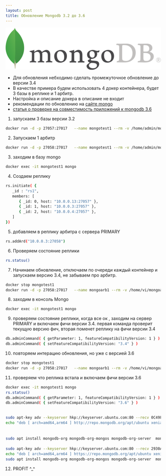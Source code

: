 ```yaml
---
layout: post
title: Обновление Mongodb 3.2 до 3.6
---
```

![MongoDB](/images/mongodb.png)

- Для обновления небходимо сделать промежуточное обновление до версии 3.4 
- В качестве примера будем использовать 4 докер контейнера, будет 3 базы в реплике и 1 арбитр.
- Настройка и описание докера в описание не входит
- рекомендации по обновлению на [сайте mongo](https://docs.mongodb.com/manual/release-notes/3.6-upgrade-replica-set/)
- [статья о проверке на совместимость приложений к mongodb 3.6](https://docs.mongodb.com/manual/release-notes/3.6-compatibility/)

1. запускаем 3 базы  версии 3.2
```bash
docker run -d -p 27057:27017   --name mongotest1 --rm -v /home/admin/mongotest1:/data/db   mongo:3.2  mongod  --port 27017  --bind_ip 0.0.0.0 --replSet "rs1" 
```
2. Запускаем 1 арбитр
```bash
docker run -d -p 27058:27017   --name mongotest1 --rm -v /home/admin/mongoarb1:/data/db   mongo:3.2  mongod  --port 27017  --bind_ip 0.0.0.0 --replSet "rs1"
```
3. заходим в базу mongo
```bash
docker exec -it mongotest1 mongo
```
4. Создаем реплику
```bash
rs.initiate( {
   _id : "rs1",
   members: [
      { _id: 0, host: "10.0.0.13:27057" },
      { _id: 1, host: "10.0.0.3:27057" },
      { _id: 2, host: "10.0.0.4:27057" },
   ]
})
```
5. добавляем в реплику арбитра с сервера PRIMARY
```bash
rs.addArd("10.0.0.3:27058")
```
6. Проверяем состояние реплики
```bash
rs.statsu()
```
7. Начинаем обновление, отключаем по очереди каждый контейнер и запускаем версию 3.4, не забываем про арбитр.
```bash
docker stop mongotest1
docker run -d -p 27058:27017   --name mongoarb1 --rm -v /home/vi/mongoarb1:/data/db   mongo:3.4  mongod  --port 27017  --bind_ip 0.0.0.0 --replSet "rs1" 
```
8. заходим в консоль Mongo 
```bash
docker exec -it mongotest1 mongo
```
9. проверяем состояние реплики, когда все ок , заходим на сервер PRIMARY и включаем фичи версии 3.4. первая команда проверит текущую версию фич, вторая поменет реплику на фичи версии 3.4
```bash
db.adminCommand( { getParameter: 1, featureCompatibilityVersion: 1 } )
db.adminCommand( { setFeatureCompatibilityVersion: "3.4" } )
```
10. повторяем интерацию обновления, но уже с версией 3.6
```bash
docker stop mongotest1
docker run -d -p 27058:27017   --name mongoarb1 --rm -v /home/vi/mongoarb1:/data/db   mongo:3.6  mongod  --port 27017  --bind_ip 0.0.0.0 --replSet "rs1" 
```
11. проверяем что реплика встала и включаем фичи версии 3.6
```bash
docker exec -it mongotest1 mongo
rs.statsu()
db.adminCommand( { getParameter: 1, featureCompatibilityVersion: 1 } )
db.adminCommand( { setFeatureCompatibilityVersion: "3.6" } )
```

```bash

sudo apt-key adv --keyserver hkp://keyserver.ubuntu.com:80 --recv 0C49F3730359A14518585931BC711F9BA15703C6
echo "deb [ arch=amd64,arm64 ] http://repo.mongodb.org/apt/ubuntu xenial/mongodb-org/3.4 multiverse" | sudo tee /etc/apt/sources.list.d/mongodb-org-3.4.list


sudo apt install mongodb-org mongodb-org-mongos mongodb-org-server  mongodb-org-shell mongodb-org-tools

sudo apt-key adv --keyserver hkp://keyserver.ubuntu.com:80 --recv 2930ADAE8CAF5059EE73BB4B58712A2291FA4AD5
echo "deb [ arch=amd64,arm64 ] https://repo.mongodb.org/apt/ubuntu xenial/mongodb-org/3.6 multiverse" | sudo tee /etc/apt/sources.list.d/mongodb-org-3.6.list
sudo apt install mongodb-org mongodb-org-mongos mongodb-org-server  mongodb-org-shell mongodb-org-tools


```

12. PROFIT ^_^